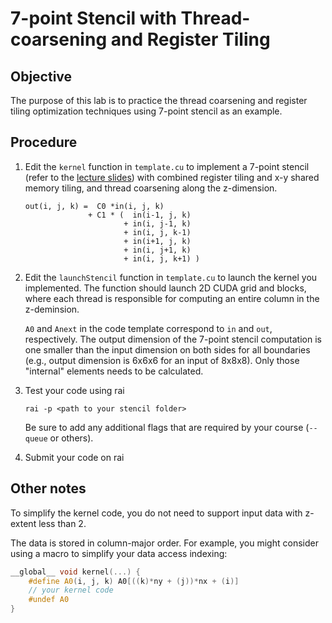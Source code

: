 # 7-point Stencil with Thread-coarsening and Register Tiling

## Objective
The purpose of this lab is to practice the thread coarsening and register tiling optimization techniques using 7-point stencil as an example.

## Procedure
1. Edit the `kernel` function in `template.cu` to implement a 7-point stencil (refer to the [lecture slides](https://bw-course.ncsa.illinois.edu/mod/resource/view.php?id=574)) with combined register tiling and x-y shared memory tiling, and thread coarsening along the z-dimension.

    ```
    out(i, j, k) =  C0 *in(i, j, k)
                  + C1 * (  in(i-1, j, k)
                          + in(i, j-1, k)
                          + in(i, j, k-1)
                          + in(i+1, j, k)
                          + in(i, j+1, k)
                          + in(i, j, k+1) )
    ```

2. Edit the `launchStencil` function in `template.cu` to launch the kernel you implemented. The function should launch 2D CUDA grid and blocks, where each thread is responsible for computing an entire column in the z-deminsion.

    `A0` and `Anext` in the code template correspond to `in` and `out`, respectively. The output dimension of the 7-point stencil computation is one smaller than the input dimension on both sides for all boundaries (e.g., output dimension is 6x6x6 for an input of 8x8x8). Only those "internal" elements needs to be calculated.

3. Test your code using rai

    `rai -p <path to your stencil folder>`

    Be sure to add any additional flags that are required by your course (`--queue` or others).

4. Submit your code on rai

## Other notes

To simplify the kernel code, you do not need to support input data with z-extent less than 2.

The data is stored in column-major order. For example, you might consider using a macro to simplify your data access indexing:

```c++
__global__ void kernel(...) {
    #define A0(i, j, k) A0[((k)*ny + (j))*nx + (i)]
    // your kernel code
    #undef A0
}
```
